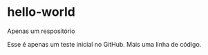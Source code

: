 # hello-world
Apenas um respositório

Esse é apenas um teste inicial no GitHub.
Mais uma linha de código.
